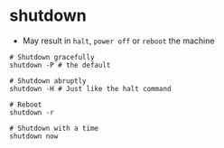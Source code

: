 # shutdown

- May result in `halt`, `power off` or `reboot` the machine

```shell
# Shutdown gracefully
shutdown -P # the default

# Shutdown abruptly
shutdown -H # Just like the halt command

# Reboot
shutdown -r

# Shutdown with a time
shutdown now
```
